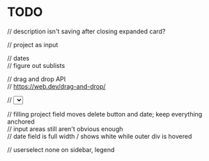 # TODO

// description isn't saving after closing expanded card?

// project as input

// dates            
// figure out sublists              

// drag and drop API            
// https://web.dev/drag-and-drop/       

// <select> pulldown for priority (maybe put this into expanded card and not normal todo)        

// filling project field moves delete button and date; keep everything anchored                   
// input areas still aren't obvious enough          
// date field is full width / shows white while outer div is hovered            

// userselect none on sidebar, legend           